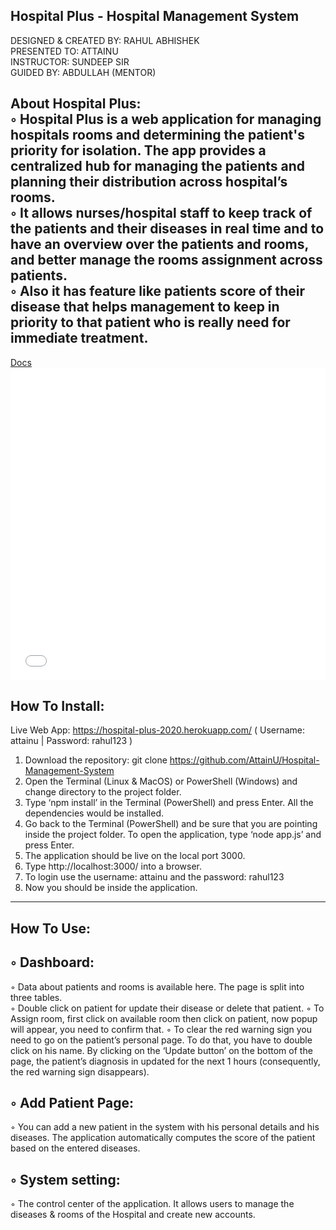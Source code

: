 Hospital Plus - Hospital Management System
-----------------------------------------------
DESIGNED & CREATED BY: RAHUL ABHISHEK<br>
PRESENTED TO: ATTAINU<br>
INSTRUCTOR: SUNDEEP SIR<br>
GUIDED BY: ABDULLAH (MENTOR)<br>

About Hospital Plus:<br>
◦ Hospital Plus is a web application for managing hospitals rooms and determining the patient's priority for
isolation. The app provides a centralized hub for managing the patients and planning their distribution
across hospital’s rooms.<br>
◦ It allows nurses/hospital staff to keep track of the patients and their diseases in real time and to have an
overview over the patients and rooms, and better manage the rooms assignment across patients.<br>
◦ Also it has feature like patients score of their disease that helps management to keep in priority to that
patient who is really need for immediate treatment.<br>
----------------------------------------------------------------------------------------------------------------
<object data="Hospital-Plus-AttainU/Hospital-Plus_Hospital-Management-System.pdf" type="application/pdf" width="300" height="200">
<a href="Hospital-Plus-AttainU/Hospital-Plus_Hospital-Management-System.pdf">Docs</a>
</object>
<embed src="Hospital-Plus-AttainU/Hospital-Plus_Hospital-Management-System.pdf" type="application/pdf" width="100%" height="500px"/>

How To Install:
----------------------------------------------------------------------------------------------------------------
Live Web App: <a href="https://hospital-plus-2020.herokuapp.com/" target="_blank">https://hospital-plus-2020.herokuapp.com/</a> ( Username: attainu | Password: rahul123 )

1. Download the repository: git clone https://github.com/AttainU/Hospital-Management-System
2. Open the Terminal (Linux & MacOS) or PowerShell (Windows) and change directory to the project folder.
3. Type ‘npm install’ in the Terminal (PowerShell) and press Enter. All the dependencies would be installed.
4. Go back to the Terminal (PowerShell) and be sure that you are pointing inside the project folder. To open the application, type ‘node app.js’ and press Enter.
5. The application should be live on the local port 3000.
6. Type http://localhost:3000/ into a browser.
7. To login use the username: attainu and the password: rahul123
8. Now you should be inside the application.
------------------------------------------------------------------------------------------------------------------

How To Use:
------------------------------------------------------------------------------------------------------------------
◦ Dashboard:
-----------------------------------------------
◦ Data about patients and rooms is available here. The page is split into three tables.<br>
◦ Double click on patient for update their disease or delete that patient.
◦ To Assign room, first click on available room then click on patient, now popup will appear, you need to confirm that.
◦ To clear the red warning sign you need to go on the patient’s personal page. To do that, you have to double click on his name. By clicking on the ‘Update button’ on the bottom of the page, the patient’s diagnosis in updated for the next 1 hours (consequently, the red warning sign disappears).


◦ Add Patient Page:
-----------------------------------------------
◦ You can add a new patient in the system with his personal details and his diseases. The application
automatically computes the score of the patient based on the entered diseases.

◦ System setting:
-----------------------------------------------
◦ The control center of the application. It allows users to manage the diseases & rooms of the Hospital and
create new accounts.